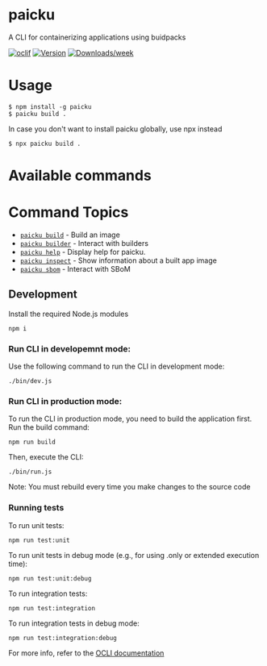 # paicku

A CLI for containerizing applications using buidpacks

[![oclif](https://img.shields.io/badge/cli-oclif-brightgreen.svg)](https://oclif.io)
[![Version](https://img.shields.io/npm/v/paicku.svg)](https://npmjs.org/package/paicku)
[![Downloads/week](https://img.shields.io/npm/dw/paicku.svg)](https://npmjs.org/package/paicku)

# Usage

```sh-session
$ npm install -g paicku
$ paicku build .
```

In case you don't want to install paicku globally, use npx instead

```sh-session
$ npx paicku build .
```

# Available commands

<!-- commands -->
# Command Topics

* [`paicku build`](docs/build.md) - Build an image
* [`paicku builder`](docs/builder.md) - Interact with builders
* [`paicku help`](docs/help.md) - Display help for paicku.
* [`paicku inspect`](docs/inspect.md) - Show information about a built app image
* [`paicku sbom`](docs/sbom.md) - Interact with SBoM

<!-- commandsstop -->

## Development

Install the required Node.js modules

```
npm i
```

### Run CLI in developemnt mode:

Use the following command to run the CLI in development mode:

```
./bin/dev.js
```

### Run CLI in production mode:

To run the CLI in production mode, you need to build the application first. Run the build command:

```
npm run build
```

Then, execute the CLI:

```
./bin/run.js
```

Note: You must rebuild every time you make changes to the source code

### Running tests

To run unit tests:

```
npm run test:unit
```

To run unit tests in debug mode (e.g., for using .only or extended execution time):

```
npm run test:unit:debug
```

To run integration tests:

```
npm run test:integration
```

To run integration tests in debug mode:

```
npm run test:integration:debug
```

For more info, refer to the [OCLI documentation](https://oclif.io/docs/introduction)
